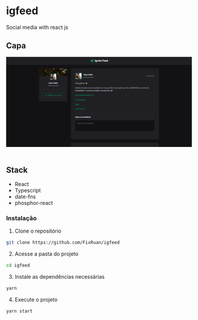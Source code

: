 # igfeed

Social media with react js

## Capa

<img src="./Capa.png" /> <br/> <br/>

## Stack

- React
- Typescript
- date-fns
- phosphor-react

### Instalação
1. Clone o repositório
```bash
git clone https://github.com/FixRuan/igfeed
```
2. Acesse a pasta do projeto
```bash
cd igfeed
```
3. Instale as dependências necessárias 
```bash
yarn
```
4. Execute o projeto
```bash
yarn start
```
